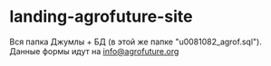 # landing-agrofuture-site

Вся папка Джумлы + БД (в этой же папке "u0081082_agrof.sql").<br>
Данные формы идут на info@agrofuture.org
